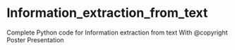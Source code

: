 # Information_extraction_from_text
Complete Python code for Information extraction from text With @copyright Poster Presentation
